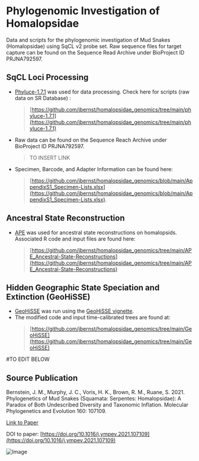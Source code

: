 # Phylogenomic Investigation of Homalopsidae
Data and scripts for the phylogenomic investigation of Mud Snakes (Homalopsidae) using SqCL v2 probe set. 
Raw sequence files for target capture can be found on the Sequence Read Archive under BioProject ID PRJNA792597.




## SqCL Loci Processing
* [Phyluce-1.7.1](https://phyluce.readthedocs.io/en/latest/installation.html) was used for data processing. Check here for scripts (raw data on SR Database) :
  >[https://github.com/jbernst/homalopsidae_genomics/tree/main/phyluce-1.7.1](https://github.com/jbernst/homalopsidae_genomics/tree/main/phyluce-1.7.1)
* Raw data can be found on the Sequence Reach Archive under BioProject ID PRJNA792597.
  >TO INSERT LINK
* Specimen, Barcode, and Adapter Information can be found here:
  >[https://github.com/jbernst/homalopsidae_genomics/blob/main/AppendixS1_Specimen-Lists.xlsx](https://github.com/jbernst/homalopsidae_genomics/blob/main/AppendixS1_Specimen-Lists.xlsx). 

## Ancestral State Reconstruction
* [APE](https://cran.r-project.org/web/packages/ape/index.html) was used for ancestral state reconstructions on homalopsids. Associated R code and input files are found here:
  >[https://github.com/jbernst/homalopsidae_genomics/tree/main/APE_Ancestral-State-Reconstructions](https://github.com/jbernst/homalopsidae_genomics/tree/main/APE_Ancestral-State-Reconstructions) 

## Hidden Geographic State Speciation and Extinction (GeoHiSSE)
* [GeoHiSSE](https://doi.org/10.1093/sysbio/syw022) was run using the [GeoHiSSE vignette](https://cran.r-project.org/web/packages/hisse/vignettes/GeoHiSSE-vignette.pdf). 
* The modified code and input time-calibrated trees are found at:
  >[https://github.com/jbernst/homalopsidae_genomics/tree/main/GeoHiSSE](https://github.com/jbernst/homalopsidae_genomics/tree/main/GeoHiSSE)

#TO EDIT BELOW

## Source Publication
Bernstein, J. M., Murphy, J. C., Voris, H. K., Brown, R. M., Ruane, S. 2021. Phylogenetics of Mud Snakes (Squamata: Serpentes: 
Homalopsidae): A Paradox of Both Undescribed Diversity and Taxonomic Inflation. Molecular Phylogenetics and Evolution 160: 107109.

[Link to Paper](https://static1.squarespace.com/static/633a1ad2337f6700f6fcf3de/t/6344ec2cba833d7984fec29e/1665461295127/Bernstein-et-al_Homalopsidae_MPE2021.pdf)

DOI to paper: [https://doi.org/10.1016/j.ympev.2021.107109](https://doi.org/10.1016/j.ympev.2021.107109)

![Image](https://ars.els-cdn.com/content/image/1-s2.0-S1055790321000427-ga1_lrg.jpg)
